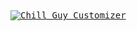 <kbd>
<a href="https://just-chill-guy.vercel.app">
  <img alt="Chill Guy Customizer" src="https://github.com/user-attachments/assets/1464583c-8a91-4619-a861-353e7cf2998f">
</a>
</kbd>
